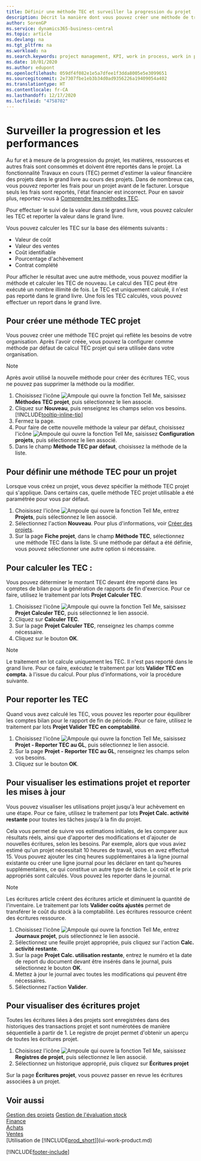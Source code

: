```yaml
---
title: Définir une méthode TEC et surveiller la progression du projet | Microsoft Docs
description: Décrit la manière dont vous pouvez créer une méthode de travaux en cours (TEC) et calculer les TEC pour estimer la valeur financière des projets lorsqu'ils sont en cours.
author: SorenGP
ms.service: dynamics365-business-central
ms.topic: article
ms.devlang: na
ms.tgt_pltfrm: na
ms.workload: na
ms.search.keywords: project management, KPI, work in process, work in progress
ms.date: 10/01/2020
ms.author: edupont
ms.openlocfilehash: 059df4f082e1e5a7dfee1f3dda8005e5e3099651
ms.sourcegitcommit: 2e7307fbe1eb3b34d0ad9356226a19409054a402
ms.translationtype: HT
ms.contentlocale: fr-CA
ms.lasthandoff: 12/17/2020
ms.locfileid: "4758702"
---
```

# <a name="monitor-job-progress-and-performance"></a>Surveiller la progression et les performances
Au fur et à mesure de la progression du projet, les matières, ressources et autres frais sont consommés et doivent être reportés dans le projet. La fonctionnalité Travaux en cours (TEC) permet d'estimer la valeur financière des projets dans le grand livre au cours des projets. Dans de nombreux cas, vous pouvez reporter les frais pour un projet avant de le facturer. Lorsque seuls les frais sont reportés, l'état financier est incorrect. Pour en savoir plus, reportez-vous à [Comprendre les méthodes TEC](projects-understanding-wip.md).

Pour effectuer le suivi de la valeur dans le grand livre, vous pouvez calculer les TEC et reporter la valeur dans le grand livre.

Vous pouvez calculer les TEC sur la base des éléments suivants :

* Valeur de coût
* Valeur des ventes
* Coût identifiable
* Pourcentage d'achèvement
* Contrat complété

Pour afficher le résultat avec une autre méthode, vous pouvez modifier la méthode et calculer les TEC de nouveau. Le calcul des TEC peut être exécuté un nombre illimité de fois. Le TEC est uniquement calculé, il n'est pas reporté dans le grand livre. Une fois les TEC calculés, vous pouvez effectuer un report dans le grand livre.

## <a name="to-create-a-job-wip-method"></a>Pour créer une méthode TEC projet
Vous pouvez créer une méthode TEC projet qui reflète les besoins de votre organisation. Après l'avoir créée, vous pouvez la configurer comme méthode par défaut de calcul TEC projet qui sera utilisée dans votre organisation.  

> [!NOTE]
> Après avoir utilisé la nouvelle méthode pour créer des écritures TEC, vous ne pouvez pas supprimer la méthode ou la modifier.  

1. Choisissez l'icône ![Ampoule qui ouvre la fonction Tell Me](media/ui-search/search_small.png "Dites-moi ce que vous voulez faire"), saisissez **Méthodes TEC projet**, puis sélectionnez le lien associé.  
2. Cliquez sur **Nouveau**, puis renseignez les champs selon vos besoins. [!INCLUDE[tooltip-inline-tip](includes/tooltip-inline-tip_md.md)]  
3. Fermez la page.   
4. Pour faire de cette nouvelle méthode la valeur par défaut, choisissez l'icône ![Ampoule qui ouvre la fonction Tell Me](media/ui-search/search_small.png "Dites-moi ce que vous voulez faire"), saisissez **Configuration projets**, puis sélectionnez le lien associé.  
5. Dans le champ **Méthode TEC par défaut**, choisissez la méthode de la liste.

## <a name="to-define-a-wip-method-for-a-job"></a>Pour définir une méthode TEC pour un projet
Lorsque vous créez un projet, vous devez spécifier la méthode TEC projet qui s'applique. Dans certains cas, quelle méthode TEC projet utilisable a été paramétrée pour vous par défaut.

1. Choisissez l'icône ![Ampoule qui ouvre la fonction Tell Me](media/ui-search/search_small.png "Dites-moi ce que vous voulez faire"), entrez **Projets**, puis sélectionnez le lien associé.
2. Sélectionnez l'action **Nouveau**. Pour plus d'informations, voir [Créer des projets](projects-how-create-jobs.md).  
3. Sur la page **Fiche projet**, dans le champ **Méthode TEC**, sélectionnez une méthode TEC dans la liste. Si une méthode par défaut a été définie, vous pouvez sélectionner une autre option si nécessaire.  

## <a name="to-calculate-wip"></a>Pour calculer les TEC :
Vous pouvez déterminer le montant TEC devant être reporté dans les comptes de bilan pour la génération de rapports de fin d'exercice. Pour ce faire, utilisez le traitement par lots **Projet Calculer TEC**.  

1. Choisissez l'icône ![Ampoule qui ouvre la fonction Tell Me](media/ui-search/search_small.png "Dites-moi ce que vous voulez faire"), saisissez **Projet Calculer TEC**, puis sélectionnez le lien associé.  
2. Cliquez sur **Calculer TEC**.
3. Sur la page **Projet Calculer TEC**, renseignez les champs comme nécessaire.
4. Cliquez sur le bouton **OK**.  

> [!NOTE]  
>   Le traitement en lot calcule uniquement les TEC. Il n'est pas reporté dans le grand livre. Pour ce faire, exécutez le traitement par lots **Valider TEC en compta.** à l'issue du calcul. Pour plus d'informations, voir la procédure suivante.

## <a name="to-post-wip"></a>Pour reporter les TEC
Quand vous avez calculé les TEC, vous pouvez les reporter pour équilibrer les comptes bilan pour le rapport de fin de période. Pour ce faire, utilisez le traitement par lots **Projet Valider TEC en comptabilité**.

1. Choisissez l'icône ![Ampoule qui ouvre la fonction Tell Me](media/ui-search/search_small.png "Dites-moi ce que vous voulez faire"), saisissez **Projet - Reporter TEC au GL**, puis sélectionnez le lien associé.  
2. Sur la page **Projet - Reporter TEC au GL**, renseignez les champs selon vos besoins.  
3. Cliquez sur le bouton **OK**.

## <a name="to-view-job-usage-estimates-and-post-updates"></a>Pour visualiser les estimations projet et reporter les mises à jour
Vous pouvez visualiser les utilisations projet jusqu'à leur achèvement en une étape. Pour ce faire, utilisez le traitement par lots **Projet Calc. activité restante** pour toutes les tâches jusqu'à la fin du projet.  

Cela vous permet de suivre vos estimations initiales, de les comparer aux résultats réels, ainsi que d'apporter des modifications et d'ajouter de nouvelles écritures, selon les besoins. Par exemple, alors que vous aviez estimé qu'un projet nécessitait 10 heures de travail, vous en avez effectué 15. Vous pouvez ajouter les cinq heures supplémentaires à la ligne journal existante ou créer une ligne journal pour les déclarer en tant qu'heures supplémentaires, ce qui constitue un autre type de tâche. Le coût et le prix appropriés sont calculés. Vous pouvez les reporter dans le journal.  

> [!NOTE]  
>   Les écritures article créent des écritures article et diminuent la quantité de l'inventaire. Le traitement par lots **Valider coûts ajustés** permet de transférer le coût du stock à la comptabilité. Les écritures ressource créent des écritures ressource.  

1. Choisissez l'icône ![Ampoule qui ouvre la fonction Tell Me](media/ui-search/search_small.png "Dites-moi ce que vous voulez faire"), entrez **Journaux projet**, puis sélectionnez le lien associé.  
2. Sélectionnez une feuille projet appropriée, puis cliquez sur l'action **Calc. activité restante**.  
3. Sur la page **Projet Calc. utilisation restante**, entrez le numéro et la date de report du document devant être insérés dans le journal, puis sélectionnez le bouton **OK**.  
4. Mettez à jour le journal avec toutes les modifications qui peuvent être nécessaires.  
5. Sélectionnez l'action **Valider**.

## <a name="to-view-job-ledger-entries"></a>Pour visualiser des écritures projet
Toutes les écritures liées à des projets sont enregistrées dans des historiques des transactions projet et sont numérotées de manière séquentielle à partir de 1. Le registre de projet permet d'obtenir un aperçu de toutes les écritures projet.    

1. Choisissez l'icône ![Ampoule qui ouvre la fonction Tell Me](media/ui-search/search_small.png "Dites-moi ce que vous voulez faire"), saisissez **Registres de projet**, puis sélectionnez le lien associé.
2. Sélectionnez un historique approprié, puis cliquez sur **Écritures projet**

Sur la page **Écritures projet**, vous pouvez passer en revue les écritures associées à un projet.  

## <a name="see-also"></a>Voir aussi
[Gestion des projets](projects-manage-projects.md)
[Gestion de l'évaluation stock](finance-manage-inventory-costs.md)   
[Finance](finance.md)  
[Achats](purchasing-manage-purchasing.md)         
[Ventes](sales-manage-sales.md)      
[Utilisation de [!INCLUDE[prod_short](includes/prod_short.md)]](ui-work-product.md)  


[!INCLUDE[footer-include](includes/footer-banner.md)]